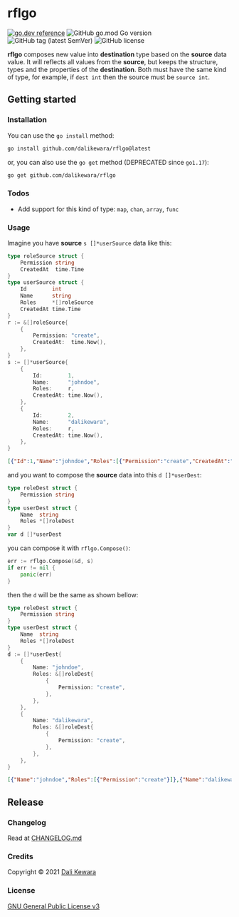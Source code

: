 # rflgo

[![go.dev reference](https://img.shields.io/badge/go.dev-reference-007d9c?logo=go&logoColor=white&style=flat-square)](https://pkg.go.dev/github.com/dalikewara/rflgo)
![GitHub go.mod Go version](https://img.shields.io/github/go-mod/go-version/dalikewara/rflgo)
![GitHub tag (latest SemVer)](https://img.shields.io/github/v/tag/dalikewara/rflgo)
![GitHub license](https://img.shields.io/github/license/dalikewara/rflgo)

**rflgo** composes new value into **destination** type based on the **source** data value. It will reflects all values
from the **source**, but keeps the structure, types and the properties of the **destination**. Both must have the same kind of type,
for example, if `dest int` then the source must be `source int`.

## Getting started

### Installation

You can use the `go install` method:

```bash
go install github.com/dalikewara/rflgo@latest
```

or, you can also use the `go get` method (DEPRECATED since `go1.17`):

```bash
go get github.com/dalikewara/rflgo
```

### Todos

- Add support for this kind of type: `map`, `chan`, `array`, `func`

### Usage

Imagine you have **source** `s []*userSource` data like this:

```go
type roleSource struct {
    Permission string
    CreatedAt  time.Time
}
type userSource struct {
    Id        int
    Name      string
    Roles     *[]roleSource
    CreatedAt time.Time
}
r := &[]roleSource{
    {
        Permission: "create",
        CreatedAt:  time.Now(),
    },
}
s := []*userSource{
    {
        Id:        1,
        Name:      "johndoe",
        Roles:     r,
        CreatedAt: time.Now(),
    },
    {
        Id:        2,
        Name:      "dalikewara",
        Roles:     r,
        CreatedAt: time.Now(),
    },
}
```

```json
[{"Id":1,"Name":"johndoe","Roles":[{"Permission":"create","CreatedAt":"2022-09-06T18:14:33.620313918+07:00"}],"CreatedAt":"2022-09-06T18:14:33.620314256+07:00"},{"Id":2,"Name":"dalikewara","Roles":[{"Permission":"create","CreatedAt":"2022-09-06T18:14:33.620313918+07:00"}],"CreatedAt":"2022-09-06T18:14:33.620314303+07:00"}]
```

and you want to compose the **source** data into this `d []*userDest`:

```go
type roleDest struct {
    Permission string
}
type userDest struct {
    Name  string
    Roles *[]roleDest
}
var d []*userDest
```

you can compose it with `rflgo.Compose()`:

```go
err := rflgo.Compose(&d, s)
if err != nil {
    panic(err)
}
```

then the `d` will be the same as shown bellow:

```go
type roleDest struct {
    Permission string
}
type userDest struct {
    Name  string
    Roles *[]roleDest
}
d := []*userDest{
    {
        Name: "johndoe",
        Roles: &[]roleDest{
            {
                Permission: "create",
            },
        },
    },
    {
        Name: "dalikewara",
        Roles: &[]roleDest{
            {
                Permission: "create",
            },
        },
    },
}
```

```json
[{"Name":"johndoe","Roles":[{"Permission":"create"}]},{"Name":"dalikewara","Roles":[{"Permission":"create"}]}]
```

## Release

### Changelog

Read at [CHANGELOG.md](https://github.com/dalikewara/rflgo/blob/master/CHANGELOG.md)

### Credits

Copyright &copy; 2021 [Dali Kewara](https://www.dalikewara.com)

### License

[GNU General Public License v3](https://github.com/dalikewara/rflgo/blob/master/LICENSE)
